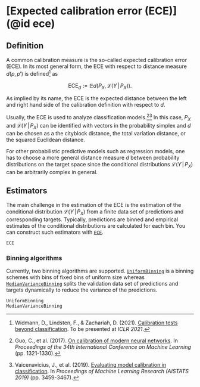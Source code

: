 # [Expected calibration error (ECE)](@id ece)

## Definition

A common calibration measure is the so-called expected calibration error (ECE).
In its most general form, the ECE with respect to distance measure $d(p, p')$
is defined[^WLZ21] as
```math
\mathrm{ECE}_d := \mathbb{E} d\big(P_X, \mathcal{L}(Y \,|\, P_X)\big).
```

As implied by its name, the ECE is the expected distance between the left and
right hand side of the calibration definition with respect to $d$.

Usually, the ECE is used to analyze classification models.[^GPSW17][^VWALRS19]
In this case, $P_X$ and $\mathcal{L}(Y \,|\, P_X)$ can be identified with vectors
in the probability simplex and $d$ can be chosen as a the cityblock distance,
the total variation distance, or the squared Euclidean distance.

For other probabilistic predictive models such as regression models, one has to
choose a more general distance measure $d$ between probability distributions on the
target space since the conditional distributions $\mathcal{L}(Y \,|\, P_X)$ can be
arbitrarily complex in general.

[^GPSW17]: Guo, C., et al. (2017). [On calibration of modern neural networks](http://proceedings.mlr.press/v70/guo17a.html). In *Proceedings of the 34th International Conference on Machine Learning* (pp. 1321-1330).

[^VWALRS19]: Vaicenavicius, J., et al. (2019). [Evaluating model calibration in classification](http://proceedings.mlr.press/v89/vaicenavicius19a.html). In *Proceedings of Machine Learning Research (AISTATS 2019)* (pp. 3459-3467).

[^WLZ21]: Widmann, D., Lindsten, F., & Zachariah, D. (2021). [Calibration tests beyond classification](https://openreview.net/forum?id=-bxf89v3Nx). To be presented at *ICLR 2021*.

## Estimators

The main challenge in the estimation of the ECE is the estimation of the conditional
distribution $\mathcal{L}(Y \,|\, P_X)$ from a finite data set of predictions and
corresponding targets. Typically, predictions are binned and empirical estimates of
the conditional distributions are calculated for each bin. You can construct such
estimators with [`ECE`](@ref).

```@docs
ECE
```

### Binning algorithms

Currently, two binning algorithms are supported. [`UniformBinning`](@ref) is a binning
schemes with bins of fixed bins of uniform size whereas [`MedianVarianceBinning`](@ref)
splits the validation data set of predictions and targets dynamically to reduce the
variance of the predictions.

```@docs
UniformBinning
MedianVarianceBinning
```
